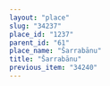 ```yaml
---
layout: "place"
slug: "34237"
place_id: "1237"
parent_id: "61"
place_name: "Šarrabānu"
title: "Šarrabānu"
previous_item: "34240"
---
```

